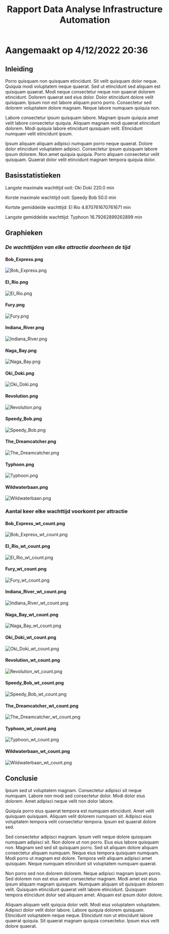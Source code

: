 # <p align="center">**Rapport Data Analyse Infrastructure Automation**<p><br/>Aangemaakt op 4/12/2022 20:36
## **Inleiding**

Porro quisquam non quisquam etincidunt. Sit velit quisquam dolor neque. Quiquia modi voluptatem neque quaerat. Sed ut etincidunt sed aliquam est quisquam quaerat. Modi neque consectetur neque non quaerat dolorem etincidunt. Dolorem quaerat sed eius dolor. Dolor etincidunt dolore velit quisquam. Ipsum non est labore aliquam porro porro. Consectetur sed dolorem voluptatem dolore magnam. Neque labore numquam quiquia non.

Labore consectetur ipsum quisquam labore. Magnam ipsum quiquia amet velit labore consectetur quiquia. Aliquam magnam modi quaerat etincidunt dolorem. Modi quiquia labore etincidunt quisquam velit. Etincidunt numquam velit etincidunt ipsum.

Ipsum aliquam aliquam adipisci numquam porro neque quaerat. Dolore dolor etincidunt voluptatem adipisci. Consectetur ipsum quisquam labore ipsum dolorem. Non amet quiquia quiquia. Porro aliquam consectetur velit quisquam. Quaerat dolor velit etincidunt magnam tempora quiquia dolor.

## **Basisstatistieken**

Langste maximale wachttijd ooit: Oki Doki 220.0 min

Korste maximale wachttijd ooit: Speedy Bob 50.0 min

Kortste gemiddelde wachttijd: El Rio 4.870761670761671 min

Langste gemiddelde wachttijd: Typhoon 16.79262899262899 min


## **Graphieken**

### *De wachttijden van elke attractie doorheen de tijd*
#### Bob_Express.png
![Bob_Express.png](./graphs/Bob_Express.png)
#### El_Rio.png
![El_Rio.png](./graphs/El_Rio.png)
#### Fury.png
![Fury.png](./graphs/Fury.png)
#### Indiana_River.png
![Indiana_River.png](./graphs/Indiana_River.png)
#### Naga_Bay.png
![Naga_Bay.png](./graphs/Naga_Bay.png)
#### Oki_Doki.png
![Oki_Doki.png](./graphs/Oki_Doki.png)
#### Revolution.png
![Revolution.png](./graphs/Revolution.png)
#### Speedy_Bob.png
![Speedy_Bob.png](./graphs/Speedy_Bob.png)
#### The_Dreamcatcher.png
![The_Dreamcatcher.png](./graphs/The_Dreamcatcher.png)
#### Typhoon.png
![Typhoon.png](./graphs/Typhoon.png)
#### Wildwaterbaan.png
![Wildwaterbaan.png](./graphs/Wildwaterbaan.png)
### Aantal keer elke wachttijd voorkomt per attractie
#### Bob_Express_wt_count.png
![Bob_Express_wt_count.png](./graphs/Bob_Express_wt_count.png)
#### El_Rio_wt_count.png
![El_Rio_wt_count.png](./graphs/El_Rio_wt_count.png)
#### Fury_wt_count.png
![Fury_wt_count.png](./graphs/Fury_wt_count.png)
#### Indiana_River_wt_count.png
![Indiana_River_wt_count.png](./graphs/Indiana_River_wt_count.png)
#### Naga_Bay_wt_count.png
![Naga_Bay_wt_count.png](./graphs/Naga_Bay_wt_count.png)
#### Oki_Doki_wt_count.png
![Oki_Doki_wt_count.png](./graphs/Oki_Doki_wt_count.png)
#### Revolution_wt_count.png
![Revolution_wt_count.png](./graphs/Revolution_wt_count.png)
#### Speedy_Bob_wt_count.png
![Speedy_Bob_wt_count.png](./graphs/Speedy_Bob_wt_count.png)
#### The_Dreamcatcher_wt_count.png
![The_Dreamcatcher_wt_count.png](./graphs/The_Dreamcatcher_wt_count.png)
#### Typhoon_wt_count.png
![Typhoon_wt_count.png](./graphs/Typhoon_wt_count.png)
#### Wildwaterbaan_wt_count.png
![Wildwaterbaan_wt_count.png](./graphs/Wildwaterbaan_wt_count.png)
## **Conclusie**
Ipsum sed ut voluptatem magnam. Consectetur adipisci sit neque numquam. Labore non modi sed consectetur dolor. Modi dolor eius dolorem. Amet adipisci neque velit non dolor labore.

Quiquia porro eius quaerat tempora est numquam etincidunt. Amet velit quisquam quisquam. Aliquam velit dolorem numquam sit. Adipisci eius voluptatem tempora velit consectetur tempora. Ipsum est quaerat dolore sed.

Sed consectetur adipisci magnam. Ipsum velit neque dolore quisquam numquam adipisci sit. Non dolore ut non porro. Eius eius labore quisquam non. Magnam sed sed sit quisquam porro. Sed sit aliquam dolore aliquam consectetur aliquam numquam. Neque eius tempora quisquam numquam. Modi porro ut magnam est dolore. Tempora velit aliquam adipisci amet quisquam. Neque numquam etincidunt sit voluptatem numquam quaerat.

Non porro sed non dolorem dolorem. Neque adipisci magnam ipsum porro. Sed dolorem non est eius amet consectetur magnam. Modi amet est eius ipsum aliquam magnam quisquam. Numquam aliquam sit quisquam dolorem velit. Quisquam etincidunt quaerat velit labore etincidunt. Quisquam tempora etincidunt dolor sed aliquam amet. Aliquam est ipsum dolor dolore.

Aliquam aliquam velit quiquia dolor velit. Modi eius voluptatem voluptatem. Adipisci dolor velit dolor labore. Labore quiquia dolorem quisquam. Etincidunt voluptatem neque neque. Etincidunt non ut etincidunt labore quaerat quiquia. Sit quaerat magnam quiquia consectetur. Ipsum eius velit dolore quaerat.